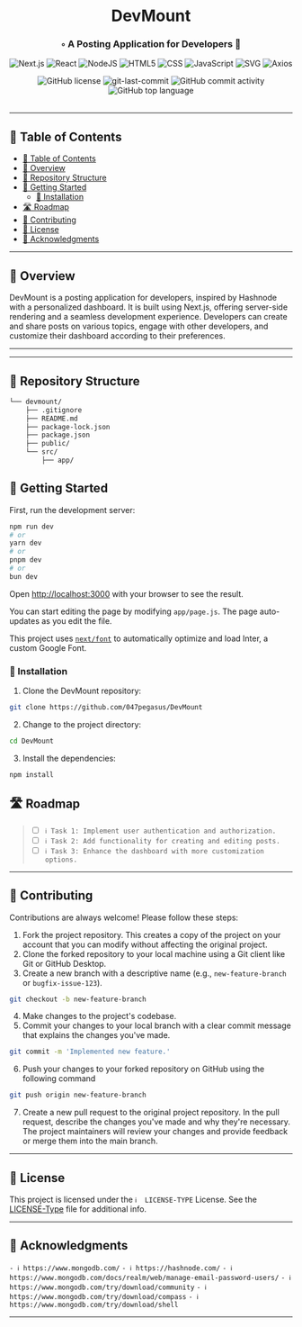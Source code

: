 <div align="center">
<h1 align="center">
<br>DevMount</h1>
<h3>◦ A Posting Application for Developers 🚀</h3>


<p align="center">
<img src="https://img.shields.io/badge/Next.js-000000.svg?style&logo=Next.js&logoColor=white" alt="Next.js" />
<img src="https://img.shields.io/badge/React-61DAFB.svg?style&logo=React&logoColor=black" alt="React" />
<img src="https://img.shields.io/badge/Node.js-43853D?style&logo=node.js&logoColor=white" alt="NodeJS"/>
<img src="https://img.shields.io/badge/HTML5-E34F26.svg?style&logo=HTML5&logoColor=white" alt="HTML5" />
<img src="https://img.shields.io/badge/CSS-1572B6.svg?style&logo=CSS3&logoColor=white" alt="CSS" />
<img src="https://img.shields.io/badge/JavaScript-F7DF1E.svg?style&logo=JavaScript&logoColor=black" alt="JavaScript" />
<img src="https://img.shields.io/badge/SVG-FFB13B.svg?style&logo=SVG&logoColor=black" alt="SVG" />
<img src="https://img.shields.io/badge/Axios-5A29E4.svg?style&logo=Axios&logoColor=white" alt="Axios" />
  
</p>
<img src="https://img.shields.io/github/license/YOUR_USERNAME/devmount?style&color=5D6D7E" alt="GitHub license" />
<img src="https://img.shields.io/github/last-commit/YOUR_USERNAME/devmount?style&color=5D6D7E" alt="git-last-commit" />
<img src="https://img.shields.io/github/commit-activity/m/YOUR_USERNAME/devmount?style&color=5D6D7E" alt="GitHub commit activity" />
<img src="https://img.shields.io/github/languages/top/YOUR_USERNAME/devmount?style&color=5D6D7E" alt="GitHub top language" />
</div>
<br/>


---

## 📖 Table of Contents
- [📖 Table of Contents](#-table-of-contents)
- [📍 Overview](#-overview)
- [📂 Repository Structure](#-repository-structure)
- [🚀 Getting Started](#-getting-started)
    - [🔧 Installation](#-installation)
- [🛣 Roadmap](#-roadmap)
- [🤝 Contributing](#-contributing)
- [📄 License](#-license)
- [👏 Acknowledgments](#-acknowledgments)

---


## 📍 Overview
DevMount is a posting application for developers, inspired by Hashnode with a personalized dashboard. It is built using Next.js, offering server-side rendering and a seamless development experience. Developers can create and share posts on various topics, engage with other developers, and customize their dashboard according to their preferences.

---


---


## 📂 Repository Structure

```sh
└── devmount/
    ├── .gitignore
    ├── README.md
    ├── package-lock.json
    ├── package.json
    ├── public/
    └── src/
        ├── app/
```






## 🚀 Getting Started


First, run the development server:

```bash
npm run dev
# or
yarn dev
# or
pnpm dev
# or
bun dev
```

Open [http://localhost:3000](http://localhost:3000) with your browser to see the result.

You can start editing the page by modifying `app/page.js`. The page auto-updates as you edit the file.

This project uses [`next/font`](https://nextjs.org/docs/basic-features/font-optimization) to automatically optimize and load Inter, a custom Google Font.



### 🔧 Installation

1. Clone the DevMount repository:
```sh
git clone https://github.com/047pegasus/DevMount
```

2. Change to the project directory:
```sh
cd DevMount
```

3. Install the dependencies:
```sh
npm install
```



## 🛣 Roadmap

> - [ ] `ℹ️ Task 1: Implement user authentication and authorization.`
> - [ ] `ℹ️ Task 2: Add functionality for creating and editing posts.`
> - [ ] `ℹ️ Task 3: Enhance the dashboard with more customization options.`


---

## 🤝 Contributing

Contributions are always welcome! Please follow these steps:
1. Fork the project repository. This creates a copy of the project on your account that you can modify without affecting the original project.
2. Clone the forked repository to your local machine using a Git client like Git or GitHub Desktop.
3. Create a new branch with a descriptive name (e.g., `new-feature-branch` or `bugfix-issue-123`).
```sh
git checkout -b new-feature-branch
```
4. Make changes to the project's codebase.
5. Commit your changes to your local branch with a clear commit message that explains the changes you've made.
```sh
git commit -m 'Implemented new feature.'
```
6. Push your changes to your forked repository on GitHub using the following command
```sh
git push origin new-feature-branch
```
7. Create a new pull request to the original project repository. In the pull request, describe the changes you've made and why they're necessary.
The project maintainers will review your changes and provide feedback or merge them into the main branch.

---

## 📄 License

This project is licensed under the `ℹ️  LICENSE-TYPE` License. See the [LICENSE-Type](LICENSE) file for additional info.

---

## 👏 Acknowledgments

`- ℹ️ https://www.mongodb.com/`
`- ℹ️ https://hashnode.com/`
`- ℹ️ https://www.mongodb.com/docs/realm/web/manage-email-password-users/`
`- ℹ️ https://www.mongodb.com/try/download/community`
`- ℹ️ https://www.mongodb.com/try/download/compass`
`- ℹ️ https://www.mongodb.com/try/download/shell`



---
